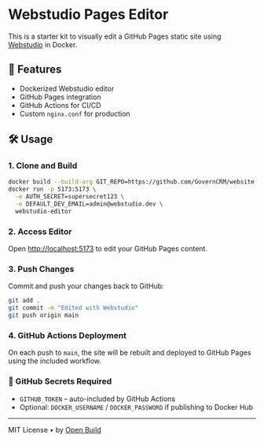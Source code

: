 # Webstudio Pages Editor

This is a starter kit to visually edit a GitHub Pages static site using [Webstudio](https://github.com/webstudio-is/webstudio) in Docker.

## 🚀 Features

- Dockerized Webstudio editor
- GitHub Pages integration
- GitHub Actions for CI/CD
- Custom `nginx.conf` for production

## 🛠️ Usage

### 1. Clone and Build

```bash
docker build --build-arg GIT_REPO=https://github.com/GovernCRM/website.git -t webstudio-editor .
docker run -p 5173:5173 \
  -e AUTH_SECRET=supersecret123 \
  -e DEFAULT_DEV_EMAIL=admin@webstudio.dev \
  webstudio-editor

```

### 2. Access Editor

Open [http://localhost:5173](http://localhost:5173) to edit your GitHub Pages content.

### 3. Push Changes

Commit and push your changes back to GitHub:

```bash
git add .
git commit -m "Edited with Webstudio"
git push origin main
```

### 4. GitHub Actions Deployment

On each push to `main`, the site will be rebuilt and deployed to GitHub Pages using the included workflow.

### 🔐 GitHub Secrets Required

- `GITHUB_TOKEN` – auto-included by GitHub Actions
- Optional: `DOCKER_USERNAME` / `DOCKER_PASSWORD` if publishing to Docker Hub

---

MIT License • by [Open Build](https://github.com/open-build)
